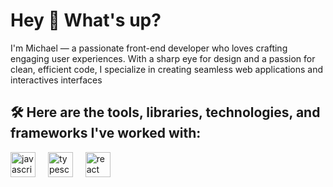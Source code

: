 
<h1 align="left">Hey 👋 What's up?</h1>

<p align="left">
  I'm Michael —  a passionate front-end developer who loves crafting engaging user experiences. 
  With a sharp eye for design and a passion for clean, efficient code, I specialize in creating seamless web applications and interactives interfaces
</p>

<h2 align="left">🛠️ Here are the tools, libraries, technologies, and frameworks I've worked with:</h2>

<div align="left">
  <img src="https://cdn.jsdelivr.net/gh/devicons/devicon/icons/javascript/javascript-original.svg" height="40" alt="javascript logo"  />
  <img width="12" />
  <img src="https://cdn.jsdelivr.net/gh/devicons/devicon/icons/typescript/typescript-original.svg" height="40" alt="typescript logo"  />
  <img width="12" />
  <img src="https://cdn.jsdelivr.net/gh/devicons/devicon/icons/react/react-original.svg" height="40" alt="react logo"  />
  <img width="12" />
</div>

